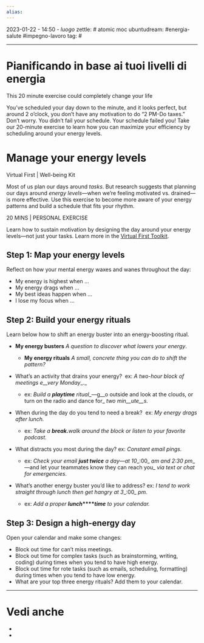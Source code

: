 ```yaml
---
alias: 
---
```

2023-01-22 - 14:50 - *luogo*
zettle: # atomic moc
ubuntudream: #energia-salute #impegno-lavoro 
tag: #

---
# Pianificando in base ai tuoi livelli di energia


This 20 minute exercise could completely change your life

You’ve scheduled your day down to the minute, and it looks perfect, but around 2 o’clock, you don’t have any motivation to do “2 PM-Do taxes.” Don’t worry. You didn’t fail your schedule. Your schedule failed you! Take our 20-minute exercise to learn how you can maximize your efficiency by scheduling around your energy levels.

# Manage your energy levels
Virtual First | Well-being Kit

Most of us plan our days around _tasks_. But research suggests that planning our days around _energy levels_—when we’re feeling motivated vs. drained—is more effective. Use this exercise to become more aware of your energy patterns and build a schedule that fits your rhythm.

20 MINS | PERSONAL EXERCISE

Learn how to sustain motivation by designing the day around your energy levels—not just your tasks. Learn more in the [Virtual First Toolkit](https://experience.dropbox.com/virtual-first-toolkit/wellbeing/manage-your-energy-levels).


## Step 1: Map your energy levels 

Reflect on how your mental energy waxes and wanes throughout the day:
-  My energy is highest when ...
-  My energy drags when ...
-  My best ideas happen when ...
-  I lose my focus when ...

  

## Step 2: Build your energy rituals

Learn below how to shift an energy buster into an energy-boosting ritual. 

- **My energy busters**
   _A question to discover what lowers your energy_.
	- **My energy rituals**
	  _A small, concrete thing you can do to shift the pattern?_ 

- What’s an activity that drains your energy? 
  ex: _A two-hour block of meetings e__very_ _Monday__._ 
	- ex: _Build a_ **_playtime_** _ritual__—g__o outside and look at the clouds, or turn on the radio and dance for_ _two_ _min__ute__s._

- When during the day do you tend to need a break? 
  ex: _My energy drags after lunch._ 
	- ex: _Take a_ **_break._**_walk around the block or listen to your favorite podcast._

- What distracts you most during the day?
  ex: _Constant email pings._
	- ex: _Check your email_ **_just twice_** _a_ _day—at 10__:00_ _am and 2:30_ _pm__—and let your teammates know they can reach you_ _via_ _text or chat for emergencies._

- What’s another energy buster you’d like to address?
  ex: _I tend to work straight through lunch then get hangry at 3__:00_ _pm._ 
	- ex: _Add a proper_ **_lunch_****_time_** _to your calendar._



## Step 3: Design a high-energy day

Open your calendar and make some changes:

-   Block out time for can’t miss meetings.
-   Block out time for complex tasks (such as brainstorming, writing, coding) during times when you tend to have high energy.
-   Block out time for rote tasks (such as emails, scheduling, formatting) during times when you tend to have low energy.
-   What are your top three energy rituals? Add them to your calendar.


---
# Vedi anche
- 
- 